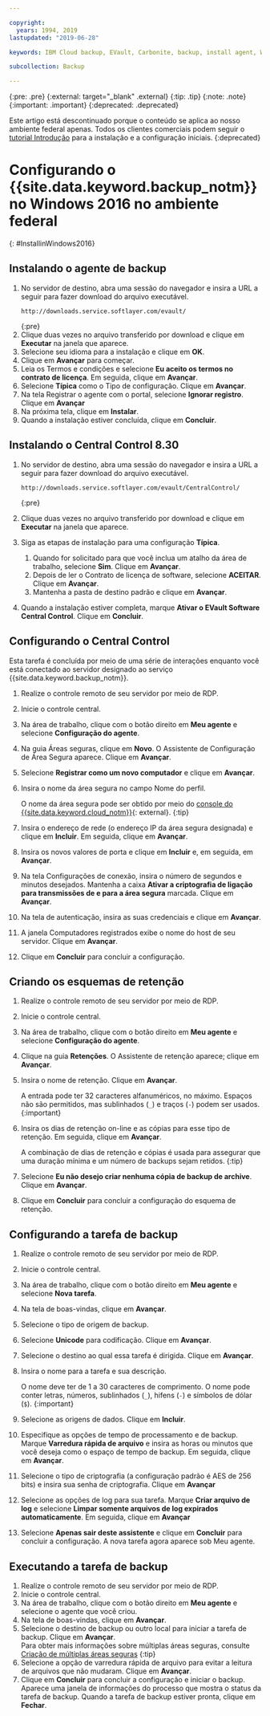 ```yaml
---

copyright:
  years: 1994, 2019
lastupdated: "2019-06-28"

keywords: IBM Cloud backup, EVault, Carbonite, backup, install agent, Windows

subcollection: Backup

---
```

{:pre: .pre}
{:external: target="_blank" .external}
{:tip: .tip}
{:note: .note}
{:important: .important}
{:deprecated: .deprecated}

Este artigo está descontinuado porque o conteúdo se aplica ao nosso ambiente federal apenas. Todos os clientes comerciais podem seguir o [tutorial Introdução](/docs/infrastructure/Backup?topic=Backup-getting-started#getting-started) para a instalação e a configuração iniciais.
{:deprecated}

# Configurando o {{site.data.keyword.backup_notm}} no Windows 2016 no ambiente federal
{: #InstallinWindows2016}

## Instalando o agente de backup

1. No servidor de destino, abra uma sessão do navegador e insira a URL a seguir para fazer download do
arquivo executável.
   ```
   http://downloads.service.softlayer.com/evault/
   ```
   {:pre}
2. Clique duas vezes no arquivo transferido por download e clique em **Executar** na janela que aparece.
3. Selecione seu idioma para a instalação e clique em **OK**.
4. Clique em **Avançar** para começar.
5. Leia os Termos e condições e selecione **Eu aceito os termos no contrato de licença**. Em seguida, clique em **Avançar**.
6. Selecione **Típica** como o Tipo de configuração. Clique em **Avançar**.
7. Na tela Registrar o agente com o portal, selecione **Ignorar registro**. Clique em **Avançar**
8. Na próxima tela, clique em **Instalar**.
9. Quando a instalação estiver concluída, clique em **Concluir**.

## Instalando o Central Control 8.30

1. No servidor de destino, abra uma sessão do navegador e insira a URL a seguir para fazer download do
arquivo executável.

   ```
   http://downloads.service.softlayer.com/evault/CentralControl/
   ```
   {:pre}

2. Clique duas vezes no arquivo transferido por download e clique em **Executar** na janela que aparece.
3. Siga as etapas de instalação para uma configuração **Típica**.
   1. Quando for solicitado para que você inclua um atalho da área de trabalho, selecione **Sim**. Clique em **Avançar**.
   2. Depois de ler o Contrato de licença de software, selecione **ACEITAR**. Clique em **Avançar**.
   3. Mantenha a pasta de destino padrão e clique em **Avançar**.
4. Quando a instalação estiver completa, marque **Ativar o EVault Software Central Control**. Clique em **Concluir**.


## Configurando o Central Control

Esta tarefa é concluída por meio de uma série de interações enquanto você está conectado ao servidor designado ao serviço {{site.data.keyword.backup_notm}}.

1. Realize o controle remoto de seu servidor por meio de RDP.
2. Inicie o controle central.
3. Na área de trabalho, clique com o botão direito em **Meu agente** e selecione **Configuração do agente**.
4. Na guia Áreas seguras, clique em **Novo**. O Assistente de Configuração de Área Segura aparece. Clique em **Avançar**.
5. Selecione **Registrar como um novo computador** e clique em
**Avançar**.
6. Insira o nome da área segura no campo Nome do perfil.

   O nome da área segura pode ser obtido por meio do [console do {{site.data.keyword.cloud_notm}}](https://{DomainName}/classic/storage/backup){: external}.
   {:tip}
6. Insira o endereço de rede (o endereço IP da área segura designada) e clique em **Incluir**. Em seguida, clique em **Avançar**.
7. Insira os novos valores de porta e clique em **Incluir** e, em seguida, em **Avançar**.
8. Na tela Configurações de conexão, insira o número de segundos e minutos desejados. Mantenha a caixa **Ativar a criptografia de ligação para transmissões de e para a área segura** marcada. Clique em **Avançar**.
9. Na tela de autenticação, insira as suas credenciais e clique em **Avançar**.
10. A janela Computadores registrados exibe o nome do host de seu servidor. Clique em **Avançar**.
11.	Clique em **Concluir** para concluir a configuração.


## Criando os esquemas de retenção

1. Realize o controle remoto de seu servidor por meio de RDP.
2. Inicie o controle central.
3. Na área de trabalho, clique com o botão direito em **Meu agente** e selecione **Configuração do agente**.
4. Clique na guia **Retenções**. O Assistente de retenção aparece; clique em **Avançar**.
5. Insira o nome de retenção. Clique em **Avançar**.<br/>

   A entrada pode ter 32 caracteres alfanuméricos, no máximo. Espaços não são permitidos, mas sublinhados (`_`) e traços (`-`) podem ser usados.
   {:important}
6. Insira os dias de retenção on-line e as cópias para esse tipo de retenção. Em seguida, clique em **Avançar**.<br/>

   A combinação de dias de retenção e cópias é usada para assegurar que uma duração mínima e um número de
backups sejam retidos.
   {:tip}
7. Selecione **Eu não desejo criar nenhuma cópia de backup de archive**. Clique em **Avançar**.
8. Clique em **Concluir** para concluir a configuração do esquema de retenção.


## Configurando a tarefa de backup

1. Realize o controle remoto de seu servidor por meio de RDP.
2. Inicie o controle central.
3. Na área de trabalho, clique com o botão direito em **Meu agente** e selecione **Nova tarefa**.
4. Na tela de boas-vindas, clique em **Avançar**.
5. Selecione o tipo de origem de backup.
6. Selecione **Unicode** para codificação. Clique em **Avançar**.
7. Selecione o destino ao qual essa tarefa é dirigida. Clique em **Avançar**.
8. Insira o nome para a tarefa e sua descrição.<br/>

   O nome deve ter de 1 a 30 caracteres de comprimento. O nome pode conter letras, números, sublinhados (`_`), hifens (`-`) e símbolos de dólar (`$`).
   {:important}
9. Selecione as origens de dados. Clique em **Incluir**.
10. Especifique as opções de tempo de processamento e de backup. Marque **Varredura rápida de arquivo** e insira as horas ou minutos que você deseja como o espaço de tempo de backup. Em seguida, clique em **Avançar**.
11. Selecione o tipo de criptografia (a configuração padrão é AES de 256 bits) e insira sua senha de criptografia. Clique em **Avançar**
12. Selecione as opções de log para sua tarefa. Marque **Criar arquivo de log** e selecione **Limpar somente arquivos de log expirados automaticamente**. Em seguida, clique em **Avançar**
13. Selecione **Apenas sair deste assistente** e clique em **Concluir** para concluir a configuração. A nova tarefa agora aparece sob Meu agente.


## Executando a tarefa de backup

1. Realize o controle remoto de seu servidor por meio de RDP.
2. Inicie o controle central.
3. Na área de trabalho, clique com o botão direito em **Meu agente** e selecione o agente que você criou.
4. Na tela de boas-vindas, clique em **Avançar**.
5. Selecione o destino de backup ou outro local para iniciar a tarefa de backup. Clique em **Avançar**.<br/>
   Para obter mais informações sobre múltiplas áreas seguras, consulte
[Criação de múltiplas áreas seguras](/docs/infrastructure/Backup?topic=Backup-multivault)
   {:tip}
6. Selecione a opção de varredura rápida de arquivo para evitar a leitura de arquivos que não mudaram. Clique em **Avançar**.
7. Clique em **Concluir** para concluir a configuração e iniciar o backup. Aparece uma janela de informações do processo que mostra o status da tarefa de backup. Quando a tarefa de backup estiver pronta, clique em **Fechar**.
